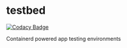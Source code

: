 # testbed

[![Codacy Badge](https://api.codacy.com/project/badge/Grade/4853b2bc02f947db94a50e07d84780f3)](https://app.codacy.com/app/luc-chmielowski/testbed?utm_source=github.com&utm_medium=referral&utm_content=lucchmielowski/testbed&utm_campaign=Badge_Grade_Dashboard)

Containerd powered app testing environments
